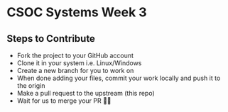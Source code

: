 # CSOC Systems Week 3

## Steps to Contribute

-   Fork the project to your GitHub account
-   Clone it in your system i.e. Linux/Windows
-   Create a new branch for you to work on
-   When done adding your files, commit your work locally and push it to the origin
-   Make a pull request to the upstream (this repo)
-   Wait for us to merge your PR :man_technologist:


